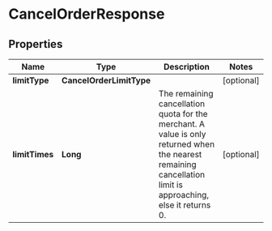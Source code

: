 

# CancelOrderResponse



## Properties

| Name | Type | Description | Notes |
|------------ | ------------- | ------------- | -------------|
|**limitType** | **CancelOrderLimitType** |  |  [optional] |
|**limitTimes** | **Long** | The remaining cancellation quota for the merchant. A value is only returned when the nearest remaining cancellation limit is approaching, else it returns 0. |  [optional] |



